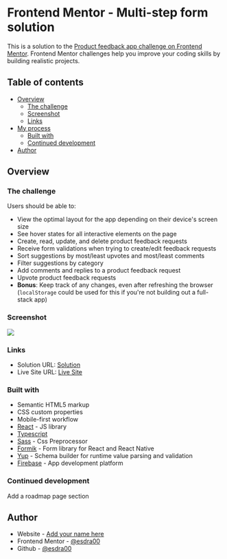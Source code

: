 # Frontend Mentor - Multi-step form solution

This is a solution to the [Product feedback app challenge on Frontend Mentor](https://www.frontendmentor.io/challenges/product-feedback-app-wbvUYqjR6). Frontend Mentor challenges help you improve your coding skills by building realistic projects.

## Table of contents

-    [Overview](#overview)
     -    [The challenge](#the-challenge)
     -    [Screenshot](#screenshot)
     -    [Links](#links)
-    [My process](#my-process)
     -    [Built with](#built-with)
     -    [Continued development](#continued-development)
-    [Author](#author)

## Overview

### The challenge

Users should be able to:

-    View the optimal layout for the app depending on their device's screen size
-    See hover states for all interactive elements on the page
-    Create, read, update, and delete product feedback requests
-    Receive form validations when trying to create/edit feedback requests
-    Sort suggestions by most/least upvotes and most/least comments
-    Filter suggestions by category
-    Add comments and replies to a product feedback request
-    Upvote product feedback requests
-    **Bonus**: Keep track of any changes, even after refreshing the browser (`localStorage` could be used for this if you're not building out a full-stack app)

### Screenshot

![](./screenshot.ppg)

### Links

-    Solution URL: [Solution](https://github.com/esdra00/Explorer-Product-Feedback-React-Ts)
-    Live Site URL: [Live Site](https://esdra00.github.io/Explorer-Product-Feedback-React-Ts/)

### Built with

-    Semantic HTML5 markup
-    CSS custom properties
-    Mobile-first workflow
-    [React](https://reactjs.org/) - JS library
-    [Typescript](https://www.typescriptlang.org)
-    [Sass](https://sass-lang.com) - Css Preprocessor
-    [Formik](https://formik.org) - Form library for React and React Native
-    [Yup](https://github.com/jquense/yup) - Schema builder for runtime value parsing and validation
-    [Firebase](https://firebase.google.com) - App development platform 

### Continued development

Add a roadmap page section

## Author

-    Website - [Add your name here](https://www.your-site.com)
-    Frontend Mentor - [@esdra00](https://www.frontendmentor.io/profile/esdra00)
-    Github - [@esdra00](https://github.com/esdra00)

